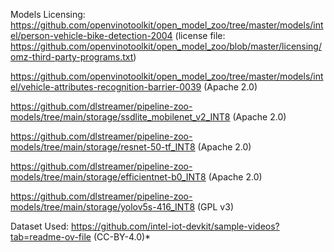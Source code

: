 Models Licensing: 
https://github.com/openvinotoolkit/open_model_zoo/tree/master/models/intel/person-vehicle-bike-detection-2004 (license file: https://github.com/openvinotoolkit/open_model_zoo/blob/master/licensing/omz-third-party-programs.txt)

https://github.com/openvinotoolkit/open_model_zoo/tree/master/models/intel/vehicle-attributes-recognition-barrier-0039 (Apache 2.0)

https://github.com/dlstreamer/pipeline-zoo-models/tree/main/storage/ssdlite_mobilenet_v2_INT8 (Apache 2.0)

https://github.com/dlstreamer/pipeline-zoo-models/tree/main/storage/resnet-50-tf_INT8 (Apache 2.0)

https://github.com/dlstreamer/pipeline-zoo-models/tree/main/storage/efficientnet-b0_INT8 (Apache 2.0)

https://github.com/dlstreamer/pipeline-zoo-models/tree/main/storage/yolov5s-416_INT8 (GPL v3)

Dataset Used: https://github.com/intel-iot-devkit/sample-videos?tab=readme-ov-file (CC-BY-4.0)*
